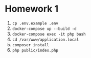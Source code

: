 # Homework 1

1. `cp .env.example .env`
2. `docker-compose up --build -d`
3. `docker-compose exec -it php bash`
4. `cd /var/www/application.local`
5. `composer install`
6. `php public/index.php`